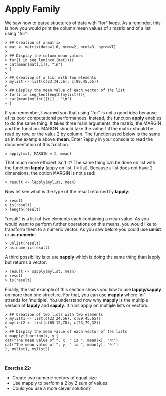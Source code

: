 # Apply Family


We saw how to parse structures of data with "for" loops. As a reminder, this is how you would print the column mean values of a matrix and of a list using "for":


```
> ## Creation of a matrix
> mat <- matrix(data=1:6, nrow=2, ncol=3, byrow=T)
>
> ## Display the column mean values
> for(i in seq_len(ncol(mat))){
+ cat(mean(mat[,i]), "\n")
+ }
>
> ## Creation of a list with two elements
> mylist <- list(c(23,24,56), c(89,45,65))
>
> ## Display the mean value of each vector of the list
> for(i in seq_len(length(mylist))){ 
+ cat(mean(mylist[[i]]), "\n")
+ }
```

If you remember, I warned you that using "for" is not a good idea because of its poor computational performances. Instead, the function **apply** enables to do the same thing. It takes three main arguments: the matrix, the MARGIN and the function. MARGIN should take the value 1 if the matrix should be read by row, or the value 2 by column. The function used below is the same as in the example above: **mean**. Enter ?apply in your console to read the documentation of this function.


```
> apply(mat, MARGIN = 2, mean)
```

That much more efficient isn't it? The same thing can be done on list with the function **lapply** (apply on list, l = list). Because a list does not have 2 dimensions, the option MARGIN is not used:


```
> result <- lapply(mylist, mean)
```

Now let see what is the type of the result returned by **lapply**:


```
> result
> is(result)
> length(result)
```

"result" is a list of two elements each containing a mean value. As you would want to perform further operations on this means, you would like to transform them to a numeric vector. As you saw before you could use **unlist** or **as.numeric**:


```
> unlist(result)
> as.numeric(result)
```

A third possibility is to use **sapply** which is doing the same thing than lapply but returns a vector:


```
> result <- sapply(mylist, mean)
> result
> is(result)
```

Finally, the last example of this section shows you how to use **lapply/sapply** on more than one structure. For that, you can use **mapply** where 'm' strands for 'multiple'. You understand now why **mapply** is the multiple version of **lapply** and **sapply**. It runs apply on multiple lists or vectors:


```
> ## Creation of two lists with two elements
> mylist1 <- list(c(23,24,56), c(89,45,65))
> mylist2 <- list(c(65,12,78), c(23,79,32))
>
> ## Display the mean value of each vector of the lists
> mapply(function(x, y){
cat("The mean value of ", x, " is ", mean(x), "\n")
cat("The mean value of ", y, " is ", mean(y), "\n")
}, mylist1, mylist2)
```

<br>

**Exercise 22:**

   + Create two numeric vectors of equal size
   + Use mapply to perform a 2 by 2 sum of values
   + Could you use a more clever solution?
   